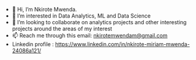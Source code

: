- 👋 Hi, I’m Nkirote Mwenda.
- 👀 I’m interested in Data Analytics, ML and Data Science
- 💞️ I’m looking to collaborate on analytics projects and other interesting projects around the areas of my interest
- 📫 Reach me through this email: nkirotemwendam@gmail.com
-  Linkedin profile : https://www.linkedin.com/in/nkirote-miriam-mwenda-24086a121/
<!---
NkiroteHeda/NkiroteHeda is a ✨ special ✨ repository because its `README.md` (this file) appears on your GitHub profile.
You can click the Preview link to take a look at your changes.
--->
